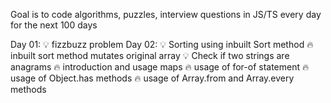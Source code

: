 Goal is to code algorithms, puzzles, interview questions in JS/TS every day for the next 100 days

Day 01: 💡 fizzbuzz problem
Day 02: 💡 Sorting using inbuilt Sort method
            🔥 inbuilt sort method mutates original array
        💡 Check if two strings are anagrams
            🔥 introduction and usage maps
            🔥 usage of for-of statement
            🔥 usage of Object.has methods
            🔥 usage of Array.from and Array.every methods